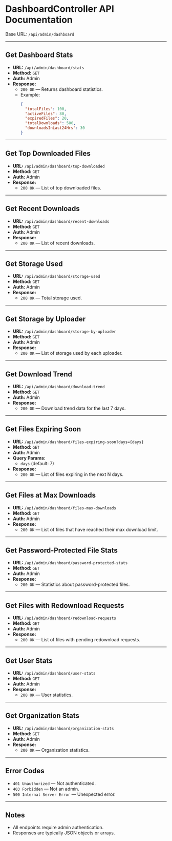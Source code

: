 # DashboardController API Documentation

Base URL: `/api/admin/dashboard`

---

## Get Dashboard Stats
- **URL:** `/api/admin/dashboard/stats`
- **Method:** `GET`
- **Auth:** Admin
- **Response:**
  - `200 OK` — Returns dashboard statistics.
  - Example:
    ```json
    {
      "totalFiles": 100,
      "activeFiles": 80,
      "expiredFiles": 20,
      "totalDownloads": 500,
      "downloadsInLast24Hrs": 30
    }
    ```

---

## Get Top Downloaded Files
- **URL:** `/api/admin/dashboard/top-downloaded`
- **Method:** `GET`
- **Auth:** Admin
- **Response:**
  - `200 OK` — List of top downloaded files.

---

## Get Recent Downloads
- **URL:** `/api/admin/dashboard/recent-downloads`
- **Method:** `GET`
- **Auth:** Admin
- **Response:**
  - `200 OK` — List of recent downloads.

---

## Get Storage Used
- **URL:** `/api/admin/dashboard/storage-used`
- **Method:** `GET`
- **Auth:** Admin
- **Response:**
  - `200 OK` — Total storage used.

---

## Get Storage by Uploader
- **URL:** `/api/admin/dashboard/storage-by-uploader`
- **Method:** `GET`
- **Auth:** Admin
- **Response:**
  - `200 OK` — List of storage used by each uploader.

---

## Get Download Trend
- **URL:** `/api/admin/dashboard/download-trend`
- **Method:** `GET`
- **Auth:** Admin
- **Response:**
  - `200 OK` — Download trend data for the last 7 days.

---

## Get Files Expiring Soon
- **URL:** `/api/admin/dashboard/files-expiring-soon?days={days}`
- **Method:** `GET`
- **Auth:** Admin
- **Query Params:**
  - `days` (default: 7)
- **Response:**
  - `200 OK` — List of files expiring in the next N days.

---

## Get Files at Max Downloads
- **URL:** `/api/admin/dashboard/files-max-downloads`
- **Method:** `GET`
- **Auth:** Admin
- **Response:**
  - `200 OK` — List of files that have reached their max download limit.

---

## Get Password-Protected File Stats
- **URL:** `/api/admin/dashboard/password-protected-stats`
- **Method:** `GET`
- **Auth:** Admin
- **Response:**
  - `200 OK` — Statistics about password-protected files.

---

## Get Files with Redownload Requests
- **URL:** `/api/admin/dashboard/redownload-requests`
- **Method:** `GET`
- **Auth:** Admin
- **Response:**
  - `200 OK` — List of files with pending redownload requests.

---

## Get User Stats
- **URL:** `/api/admin/dashboard/user-stats`
- **Method:** `GET`
- **Auth:** Admin
- **Response:**
  - `200 OK` — User statistics.

---

## Get Organization Stats
- **URL:** `/api/admin/dashboard/organization-stats`
- **Method:** `GET`
- **Auth:** Admin
- **Response:**
  - `200 OK` — Organization statistics.

---

## Error Codes
- `401 Unauthorized` — Not authenticated.
- `403 Forbidden` — Not an admin.
- `500 Internal Server Error` — Unexpected error.

---

## Notes
- All endpoints require admin authentication.
- Responses are typically JSON objects or arrays.

